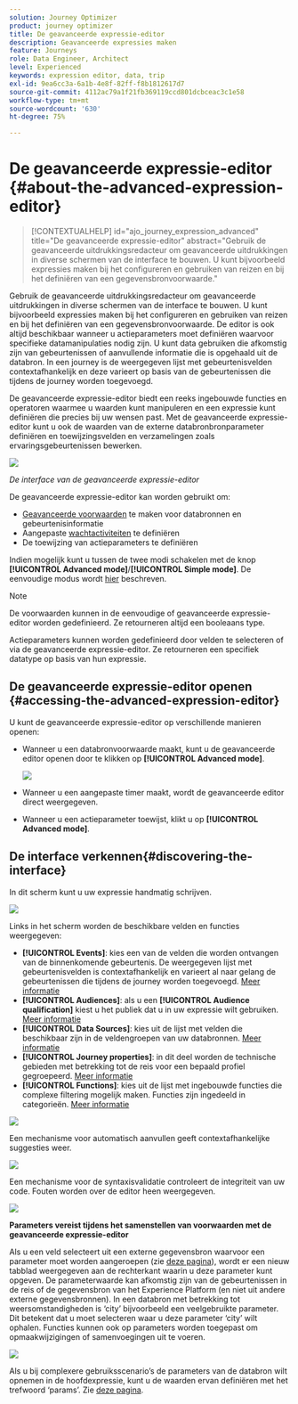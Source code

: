 ```yaml
---
solution: Journey Optimizer
product: journey optimizer
title: De geavanceerde expressie-editor
description: Geavanceerde expressies maken
feature: Journeys
role: Data Engineer, Architect
level: Experienced
keywords: expression editor, data, trip
exl-id: 9ea6cc3a-6a1b-4e8f-82ff-f8b1812617d7
source-git-commit: 4112ac79a1f21fb369119ccd801dcbceac3c1e58
workflow-type: tm+mt
source-wordcount: '630'
ht-degree: 75%

---
```


# De geavanceerde expressie-editor {#about-the-advanced-expression-editor}

>[!CONTEXTUALHELP]
>id="ajo_journey_expression_advanced"
>title="De geavanceerde expressie-editor"
>abstract="Gebruik de geavanceerde uitdrukkingsredacteur om geavanceerde uitdrukkingen in diverse schermen van de interface te bouwen. U kunt bijvoorbeeld expressies maken bij het configureren en gebruiken van reizen en bij het definiëren van een gegevensbronvoorwaarde."

Gebruik de geavanceerde uitdrukkingsredacteur om geavanceerde uitdrukkingen in diverse schermen van de interface te bouwen. U kunt bijvoorbeeld expressies maken bij het configureren en gebruiken van reizen en bij het definiëren van een gegevensbronvoorwaarde.
De editor is ook altijd beschikbaar wanneer u actieparameters moet definiëren waarvoor specifieke datamanipulaties nodig zijn. U kunt data gebruiken die afkomstig zijn van gebeurtenissen of aanvullende informatie die is opgehaald uit de databron. In een journey is de weergegeven lijst met gebeurtenisvelden contextafhankelijk en deze varieert op basis van de gebeurtenissen die tijdens de journey worden toegevoegd.

De geavanceerde expressie-editor biedt een reeks ingebouwde functies en operatoren waarmee u waarden kunt manipuleren en een expressie kunt definiëren die precies bij uw wensen past. Met de geavanceerde expressie-editor kunt u ook de waarden van de externe databronbronparameter definiëren en toewijzingsvelden en verzamelingen zoals ervaringsgebeurtenissen bewerken.

![](../assets/journey65.png)

_De interface van de geavanceerde expressie-editor_

De geavanceerde expressie-editor kan worden gebruikt om:

* [Geavanceerde voorwaarden](../condition-activity.md#about_condition) te maken voor databronnen en gebeurtenisinformatie
* Aangepaste [wachtactiviteiten](../wait-activity.md#custom) te definiëren
* De toewijzing van actieparameters te definiëren

Indien mogelijk kunt u tussen de twee modi schakelen met de knop **[!UICONTROL Advanced mode]**/**[!UICONTROL Simple mode]**. De eenvoudige modus wordt [hier](../condition-activity.md#about_condition) beschreven.

>[!NOTE]
>
>De voorwaarden kunnen in de eenvoudige of geavanceerde expressie-editor worden gedefinieerd. Ze retourneren altijd een booleaans type.
>
>Actieparameters kunnen worden gedefinieerd door velden te selecteren of via de geavanceerde expressie-editor. Ze retourneren een specifiek datatype op basis van hun expressie.

## De geavanceerde expressie-editor openen {#accessing-the-advanced-expression-editor}

U kunt de geavanceerde expressie-editor op verschillende manieren openen:

* Wanneer u een databronvoorwaarde maakt, kunt u de geavanceerde editor openen door te klikken op **[!UICONTROL Advanced mode]**.

  ![](../assets/journeyuc2_33.png)

* Wanneer u een aangepaste timer maakt, wordt de geavanceerde editor direct weergegeven.
* Wanneer u een actieparameter toewijst, klikt u op **[!UICONTROL Advanced mode]**.

## De interface verkennen{#discovering-the-interface}

In dit scherm kunt u uw expressie handmatig schrijven.

![](../assets/journey70.png)

Links in het scherm worden de beschikbare velden en functies weergegeven:

* **[!UICONTROL Events]**: kies een van de velden die worden ontvangen van de binnenkomende gebeurtenis. De weergegeven lijst met gebeurtenisvelden is contextafhankelijk en varieert al naar gelang de gebeurtenissen die tijdens de journey worden toegevoegd. [Meer informatie](../../event/about-events.md)
* **[!UICONTROL Audiences]**: als u een **[!UICONTROL Audience qualification]** kiest u het publiek dat u in uw expressie wilt gebruiken. [Meer informatie](../condition-activity.md#using-a-segment)
* **[!UICONTROL Data Sources]**: kies uit de lijst met velden die beschikbaar zijn in de veldengroepen van uw databronnen. [Meer informatie](../../datasource/about-data-sources.md)
* **[!UICONTROL Journey properties]**: in dit deel worden de technische gebieden met betrekking tot de reis voor een bepaald profiel gegroepeerd. [Meer informatie](journey-properties.md)
* **[!UICONTROL Functions]**: kies uit de lijst met ingebouwde functies die complexe filtering mogelijk maken. Functies zijn ingedeeld in categorieën. [Meer informatie](functions.md)

![](../assets/journey65.png)

Een mechanisme voor automatisch aanvullen geeft contextafhankelijke suggesties weer.

![](../assets/journey68.png)

Een mechanisme voor de syntaxisvalidatie controleert de integriteit van uw code. Fouten worden over de editor heen weergegeven.

![](../assets/journey69.png)

**Parameters vereist tijdens het samenstellen van voorwaarden met de geavanceerde expressie-editor**

Als u een veld selecteert uit een externe gegevensbron waarvoor een parameter moet worden aangeroepen (zie [deze pagina](../../datasource/external-data-sources.md)), wordt er een nieuw tabblad weergegeven aan de rechterkant waarin u deze parameter kunt opgeven. De parameterwaarde kan afkomstig zijn van de gebeurtenissen in de reis of de gegevensbron van het Experience Platform (en niet uit andere externe gegevensbronnen). In een databron met betrekking tot weersomstandigheden is ‘city’ bijvoorbeeld een veelgebruikte parameter. Dit betekent dat u moet selecteren waar u deze parameter ‘city’ wilt ophalen. Functies kunnen ook op parameters worden toegepast om opmaakwijzigingen of samenvoegingen uit te voeren.

![](../assets/journeyuc2_19.png)

Als u bij complexere gebruiksscenario’s de parameters van de databron wilt opnemen in de hoofdexpressie, kunt u de waarden ervan definiëren met het trefwoord ‘params’. Zie [deze pagina](../expression/field-references.md).
